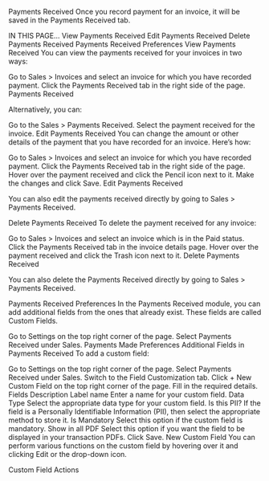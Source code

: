 Payments Received
Once you record payment for an invoice, it will be saved in the Payments Received tab.

IN THIS PAGE…
View Payments Received
Edit Payments Received
Delete Payments Received
Payments Received Preferences
View Payments Received
You can view the payments received for your invoices in two ways:

Go to Sales > Invoices and select an invoice for which you have recorded payment.
Click the Payments Received tab in the right side of the page.
Payments Received

Alternatively, you can:

Go to the Sales > Payments Received.
Select the payment received for the invoice.
Edit Payments Received
You can change the amount or other details of the payment that you have recorded for an invoice. Here’s how:

Go to Sales > Invoices and select an invoice for which you have recorded payment.
Click the Payments Received tab in the right side of the page.
Hover over the payment received and click the Pencil icon next to it.
Make the changes and click Save.
Edit Payments Received

You can also edit the payments received directly by going to Sales > Payments Received.

Delete Payments Received
To delete the payment received for any invoice:

Go to Sales > Invoices and select an invoice which is in the Paid status.
Click the Payments Received tab in the invoice details page.
Hover over the payment received and click the Trash icon next to it.
Delete Payments Received

You can also delete the Payments Received directly by going to Sales > Payments Received.

Payments Received Preferences
In the Payments Received module, you can add additional fields from the ones that already exist. These fields are called Custom Fields.

Go to Settings on the top right corner of the page.
Select Payments Received under Sales.
Payments Made Preferences
Additional Fields in Payments Received
To add a custom field:

Go to Settings on the top right corner of the page.
Select Payments Received under Sales.
Switch to the Field Customization tab.
Click + New Custom Field on the top right corner of the page.
Fill in the required details.
Fields Description
Label name Enter a name for your custom field.
Data Type Select the appropriate data type for your custom field.
Is this PII? If the field is a Personally Identifiable Information (PII), then select the appropriate method to store it.
Is Mandatory Select this option if the custom field is mandatory.
Show in all PDF Select this option if you want the field to be displayed in your transaction PDFs.
Click Save.
New Custom Field
You can perform various functions on the custom field by hovering over it and clicking Edit or the drop-down icon.

Custom Field Actions
